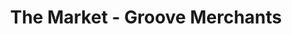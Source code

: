 ---
title: "The Market - Groove Merchants"
url: /wolfville/the-market-groove-merchants/
shop: Schmuck
---